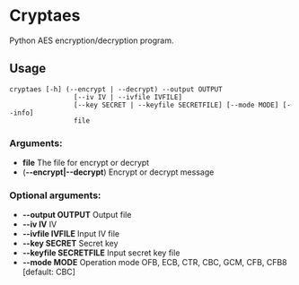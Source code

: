 # Cryptaes

Python AES encryption/decryption program.

## Usage
```
cryptaes [-h] (--encrypt | --decrypt) --output OUTPUT
                [--iv IV | --ivfile IVFILE]
                [--key SECRET | --keyfile SECRETFILE] [--mode MODE] [--info]
                file
```

### Arguments:
  - **file**                  The file for encrypt or decrypt
  - (**--encrypt|--decrypt**) Encrypt or decrypt message

### Optional arguments:
  - **--output OUTPUT**       Output file
  - **--iv IV**               IV
  - **--ivfile IVFILE**       Input IV file
  - **--key SECRET**          Secret key
  - **--keyfile SECRETFILE**  Input secret key file
  - **--mode MODE**           Operation mode OFB, ECB, CTR, CBC, GCM, CFB, CFB8
                        [default: CBC]
